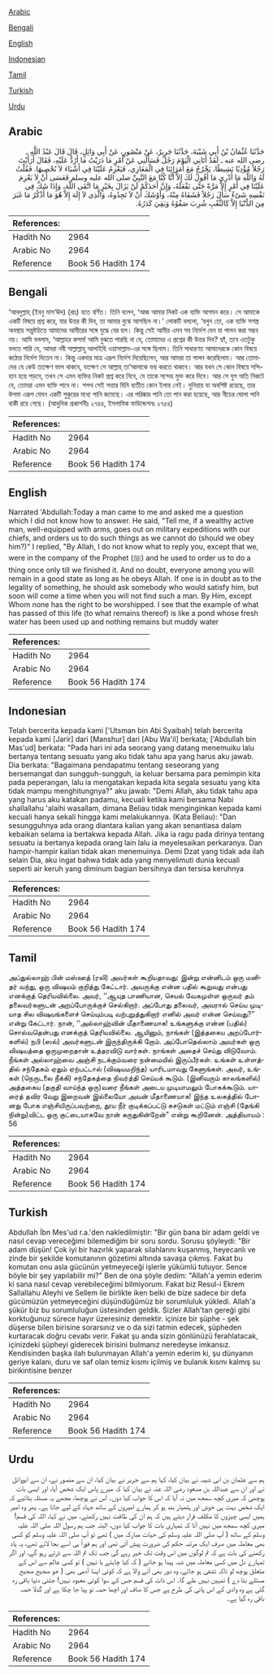 [Arabic](#arabic)

[Bengali](#bengali)

[English](#english)

[Indonesian](#indonesian)

[Tamil](#tamil)

[Turkish](#turkish)

[Urdu](#urdu)

## Arabic


<div dir="rtl" lang="ar" style={{fontSize:'larger',backgroundColor:'#f8f9fa',padding:20}}>
حَدَّثَنَا عُثْمَانُ بْنُ أَبِي شَيْبَةَ، حَدَّثَنَا جَرِيرٌ، عَنْ مَنْصُورٍ، عَنْ أَبِي وَائِلٍ، قَالَ قَالَ عَبْدُ اللَّهِ ـ رضى الله عنه ـ لَقَدْ أَتَانِي الْيَوْمَ رَجُلٌ فَسَأَلَنِي عَنْ أَمْرٍ مَا دَرَيْتُ مَا أَرُدُّ عَلَيْهِ، فَقَالَ أَرَأَيْتَ رَجُلاً مُؤْدِيًا نَشِيطًا، يَخْرُجُ مَعَ أُمَرَائِنَا فِي الْمَغَازِي، فَيَعْزِمُ عَلَيْنَا فِي أَشْيَاءَ لاَ نُحْصِيهَا‏.‏ فَقُلْتُ لَهُ وَاللَّهِ مَا أَدْرِي مَا أَقُولُ لَكَ إِلاَّ أَنَّا كُنَّا مَعَ النَّبِيِّ صلى الله عليه وسلم فَعَسَى أَنْ لاَ يَعْزِمَ عَلَيْنَا فِي أَمْرٍ إِلاَّ مَرَّةً حَتَّى نَفْعَلَهُ، وَإِنَّ أَحَدَكُمْ لَنْ يَزَالَ بِخَيْرٍ مَا اتَّقَى اللَّهَ، وَإِذَا شَكَّ فِي نَفْسِهِ شَىْءٌ سَأَلَ رَجُلاً فَشَفَاهُ مِنْهُ، وَأَوْشَكَ أَنْ لاَ تَجِدُوهُ، وَالَّذِي لاَ إِلَهَ إِلاَّ هُوَ مَا أَذْكُرُ مَا غَبَرَ مِنَ الدُّنْيَا إِلاَّ كَالثَّغْبِ شُرِبَ صَفْوُهُ وَبَقِيَ كَدَرُهُ‏.‏
</div>
<div style={{backgroundColor:'#f8f9fa',padding:20, marginBottom: 10}}><table> <thead> <tr> <th>References:</th> <th></th> </tr> </thead> <tbody><tr><td>Hadith No</td><td>2964</td></tr><tr><td>Arabic No</td><td>2964</td></tr><tr><td>Reference</td><td>Book 56 Hadith 174</td></tr></tbody></table></div>

## Bengali


<div dir="ltr" lang="bn" style={{fontSize:'larger',backgroundColor:'#f8f9fa',padding:20}}>
‘আবদুল্লাহ্ (ইবনু মাস‘ঊদ) (রাঃ) হতে বর্ণিত। তিনি বলেন, ‘আজ আমার নিকট এক ব্যক্তি আগমন করে। সে আমাকে একটি বিষয়ে প্রশ্ন করে, যার উত্তর কী দিব, তা আমার বুঝে আসছিল না।’ লোকটি বললো, ‘বলুন তো, এক ব্যক্তি সশস্ত্র অবস্থায় সন্তুষ্টচিত্তে আমাদের আমীরের সঙ্গে যুদ্ধে বের হল। কিন্তু সেই আমীর এমন সব নির্দেশ দেন যা পালন করা সম্ভব নয়। আমি বললাম, ‘আল্লাহর কসম! আমি বুঝতে পারছি না যে, তোমাদের এ প্রশ্নের কী উত্তর দিব? হ্যাঁ, তবে এতটুকু বলতে পারি যে, আমরা নবী সাল্লাল্লাহু আলাইহি ওয়াসাল্লাম-এর সঙ্গে ছিলাম। তিনি সাধারণত আমাদেরকে কোন বিষয়ে কঠোর নির্দেশ দিতেন না। কিন্তু একবার মাত্র এরূপ নির্দেশ দিয়েছিলেন, আর আমরা তা পালন করেছিলাম। আর তোমাদের যে কেউ ততক্ষণ ভাল থাকবে, যতক্ষণ সে আল্লাহ্ তা‘আলাকে ভয় করতে থাকবে। আর যখন সে কোন বিষয়ে সন্দিহান হয়ে পড়বে, তখন সে এমন ব্যক্তির নিকট প্রশ্ন করে নিবে, যে তাকে সন্দেহ মুক্ত করে দিবে। আর সে যুগ অতি নিকটে যে, তোমরা এমন ব্যক্তি পাবে না। শপথ সেই সত্তার যিনি ব্যতীত কোন ইলাহ নেই। দুনিয়ায় যা অবশিষ্ট রয়েছে, তার উপমা এরূপ যেমন একটি পুকুরের মধ্যে পানি জমেছে। এর পরিষ্কার পানি তো পান করা হয়েছে, আর নীচের ঘোলা পানি বাকী রয়ে গেছে। (আধুনিক প্রকাশনীঃ ২৭৪৪, ইসলামিক ফাউন্ডেশনঃ ২৭৫৪)
</div>
<div style={{backgroundColor:'#f8f9fa',padding:20, marginBottom: 10}}><table> <thead> <tr> <th>References:</th> <th></th> </tr> </thead> <tbody><tr><td>Hadith No</td><td>2964</td></tr><tr><td>Arabic No</td><td>2964</td></tr><tr><td>Reference</td><td>Book 56 Hadith 174</td></tr></tbody></table></div>

## English


<div dir="ltr" lang="en" style={{fontSize:'larger',backgroundColor:'#f8f9fa',padding:20}}>
Narrated 'Abdullah:Today a man came to me and asked me a question which I did not know how to answer. He said, "Tell me, if a wealthy active man, well-equipped with arms, goes out on military expeditions with our chiefs, and orders us to do such things as we cannot do (should we obey him?)" I replied, "By Allah, I do not know what to reply you, except that we, were in the company of the Prophet (ﷺ) and he used to order us to do a thing once only till we finished it. And no doubt, everyone among you will remain in a good state as long as he obeys Allah. If one is in doubt as to the legality of something, he should ask somebody who would satisfy him, but soon will come a time when you will not find such a man. By Him, except Whom none has the right to be worshipped. I see that the example of what has passed of this life (to what remains thereof) is like a pond whose fresh water has been used up and nothing remains but muddy water
</div>
<div style={{backgroundColor:'#f8f9fa',padding:20, marginBottom: 10}}><table> <thead> <tr> <th>References:</th> <th></th> </tr> </thead> <tbody><tr><td>Hadith No</td><td>2964</td></tr><tr><td>Arabic No</td><td>2964</td></tr><tr><td>Reference</td><td>Book 56 Hadith 174</td></tr></tbody></table></div>

## Indonesian


<div dir="ltr" lang="id" style={{fontSize:'larger',backgroundColor:'#f8f9fa',padding:20}}>
Telah bercerita kepada kami ['Utsman bin Abi Syaibah] telah bercerita kepada kami [Jarir] dari [Manshur] dari [Abu Wa'il] berkata; ['Abdullah bin Mas'ud] berkata: "Pada hari ini ada seorang yang datang menemuiku lalu bertanya tentang sesuatu yang aku tidak tahu apa yang harus aku jawab. Dia berkata: "Bagaimana pendapatmu tentang seseorang yang bersemangat dan sungguh-sungguh, ia keluar bersama para pemimpin kita pada peperangan, lalu ia mengatakan kepada kita segala sesuatu yang kita tidak mampu menghitungnya?" aku jawab: "Demi Allah, aku tidak tahu apa yang harus aku katakan padamu, kecuali ketika kami bersama Nabi shallallahu 'alaihi wasallam, dimana Beliau tidak menginginkan kepada kami kecuali hanya sekali hingga kami melakukannya. (Kata Beliau): "Dan sesungguhnya ada orang diantara kalian yang akan senantiasa dalam kebaikan selama ia bertakwa kepada Allah. Jika ia ragu pada dirinya tentang sesuatu ia bertanya kepada orang lain lalu ia meyelesaikan perkaranya. Dan hampir-hampir kalian tidak akan menemuinya. Demi Dzat yang tidak ada ilah selain Dia, aku ingat bahwa tidak ada yang menyelimuti dunia kecuali seperti air keruh yang diminum bagian bersihnya dan tersisa keruhnya
</div>
<div style={{backgroundColor:'#f8f9fa',padding:20, marginBottom: 10}}><table> <thead> <tr> <th>References:</th> <th></th> </tr> </thead> <tbody><tr><td>Hadith No</td><td>2964</td></tr><tr><td>Arabic No</td><td>2964</td></tr><tr><td>Reference</td><td>Book 56 Hadith 174</td></tr></tbody></table></div>

## Tamil


<div dir="ltr" lang="ta" style={{fontSize:'larger',backgroundColor:'#f8f9fa',padding:20}}>
அப்துல்லாஹ் பின் மஸ்ஊத் (ரலி) அவர்கள் கூறியதாவது: இன்று என்னிடம் ஒரு மனிதர் வந்து, ஒரு விஷயம் குறித்து கேட்டார். அவருக்கு என்ன பதில் கூறுவது என்பது எனக்குத் தெரியவில்லை. அவர், ‘‘ஆயுத பாணியான, செயல் வேகமுள்ள ஒருவர் தம் தலைவர்களுடன் அறப்போருக்குச் செல்கிறார். அப்போது தலைவர், அவரால் செய்ய முடியாத சில விஷயங்களைச் செய்யும்படி வற்புறுத்துகிறார் எனில் அவர் என்ன செய்வது?” என்று கேட்டார். நான், ‘‘அல்லாஹ்வின் மீதாணையாக! உங்களுக்கு என்ன (பதில்) சொல்வதென்பது எனக்குத் தெரியவில்லை. ஆயினும், நாங்கள் (இத்தகைய அறப்போர்களில்) நபி (ஸல்) அவர்களுடன் இருந்திருக்கி றோம். அப்போதெல்லாம் அவர்கள் ஒரு விஷயத்தை ஒருமுறைதான் உத்தரவிடு வார்கள். நாங்கள் அதைச் செய்து விடுவோம். நீங்கள் அல்லாஹ்வை அஞ்சி நடக்கும்வரை நன்மையில் இருப்பீர்கள். உங்கள் உள்ளத்தில் சந்தேகம் ஏதும் ஏற்பட்டால் (விஷயமறிந்த) யாரிடமாவது கேளுங்கள். அவர், உங்கள் (நெருடலை நீக்கி) சந்தேகத்தை நிவர்த்தி செய்யக் கூடும். (இனிவரும் காலங்களில்) அத்தகைய (தகுதி வாய்ந்த ஒரு)வரை நீங்கள் அடைய முடியாமலும் போகக்கூடும். யாரைத் தவிர வேறு இறைவன் இல்லையோ அவன் மீதாணையாக! இந்த உலகத்தில் போனது போக எஞ்சியிருப்பவற்றை, தூய நீர் குடிக்கப்பட்டு கசடுகள் மட்டும் எஞ்சி (தேங்கி நின்று)விட்ட ஒரு குட்டையாகவே நான் கருதுகின்றேன்” என்று கூறினேன். அத்தியாயம் : 56
</div>
<div style={{backgroundColor:'#f8f9fa',padding:20, marginBottom: 10}}><table> <thead> <tr> <th>References:</th> <th></th> </tr> </thead> <tbody><tr><td>Hadith No</td><td>2964</td></tr><tr><td>Arabic No</td><td>2964</td></tr><tr><td>Reference</td><td>Book 56 Hadith 174</td></tr></tbody></table></div>

## Turkish


<div dir="ltr" lang="tr" style={{fontSize:'larger',backgroundColor:'#f8f9fa',padding:20}}>
Abdullah İbn Mes'ud r.a.'den nakledilmiştir: "Bir gün bana bir adam geldi ve nasıl cevap vereceğimi bilemediğim bir soru sordu. Sorusu şöyleydi: "Bir adam düşün! Çok iyi bir hazırlık yaparak silahlarını kuşanmış, heyecanlı ve zinde bir şekilde komutanının gözetimi altında savaşa çıkmış. Fakat bu komutan onu asla gücünün yetmeyeceği işlerle yükümlü tutuyor. Sence böyle bir şey yapılabilir mi?" Ben de ona şöyle dedim: "Allah'a yemin ederim ki sana nasıl cevap verebileceğimi bilmiyorum. Fakat biz Resul-i Ekrem Sallallahu Aleyhi ve Sellem ile birlikte iken belki de bize sadece bir defa gücümüzün yetmeyeceğini düşündüğümüz bir sorumluluk yükledi. Allah'a şükür biz bu sorumluluğun üstesinden geldik. Sizler Allah'tan gereği gibi korktuğunuz sürece hayır üzeresiniz demektir. içinize bir şüphe - şek düşerse bilen birisine sorarsınız ve o da sizi tatmin edecek, şüpheden kurtaracak doğru cevabı verir. Fakat şu anda sizin gönlünüzü ferahlatacak, içinizdeki şüpheyi giderecek birisini bulmanız neredeyse imkansız. Kendisinden başka ilah bulunmayan Allah'a yemin ederim ki, şu dünyanın geriye kalanı, duru ve saf olan temiz kısmı içilmiş ve bulanık kısmı kalmış su birikintisine benzer
</div>
<div style={{backgroundColor:'#f8f9fa',padding:20, marginBottom: 10}}><table> <thead> <tr> <th>References:</th> <th></th> </tr> </thead> <tbody><tr><td>Hadith No</td><td>2964</td></tr><tr><td>Arabic No</td><td>2964</td></tr><tr><td>Reference</td><td>Book 56 Hadith 174</td></tr></tbody></table></div>

## Urdu


<div dir="rtl" lang="ur" style={{fontSize:'larger',backgroundColor:'#f8f9fa',padding:20}}>
ہم سے عثمان بن ابی شیبہ نے بیان کیا، کہا ہم سے جریر نے بیان کیا، ان سے منصور نے، ان سے ابووائل نے اور ان سے عبداللہ بن مسعود رضی اللہ عنہ نے بیان کیا کہ میرے پاس ایک شخص آیا، اور ایسی بات پوچھی کہ میری کچھ سمجھ میں نہ آیا کہ اس کا جواب کیا دوں۔ اس نے پوچھا، مجھے یہ مسئلہ بتائیے کہ ایک شخص بہت ہی خوش اور ہتھیار بند ہو کر ہمارے امیروں کے ساتھ جہاد کے لیے جاتا ہے۔ پھر وہ امیر ہمیں ایسی چیزوں کا مکلف قرار دیتے ہیں کہ ہم ان کی طاقت نہیں رکھتے۔ میں نے کہا، اللہ کی قسم! میری کچھ سمجھ میں نہیں آتا کہ تمہاری بات کا جواب کیا دوں، البتہ جب ہم رسول اللہ صلی اللہ علیہ وسلم کے ساتھ ( آپ صلی اللہ علیہ وسلم کی حیات مبارکہ میں ) تھے تو آپ صلی اللہ علیہ وسلم کو کسی بھی معاملہ میں صرف ایک مرتبہ حکم کی ضرورت پیش آتی تھی اور ہم فوراً ہی اسے بجا لاتے تھے، یہ یاد رکھنے کی بات ہے کہ تم لوگوں میں اس وقت تک خیر رہے گی جب تک تم اللہ سے ڈرتے رہو گے، اور اگر تمہارے دل میں کسی معاملہ میں شبہ پیدا ہو جائے ( کہ کیا چاہئے یا نہیں ) تو کسی عالم سے اس کے متعلق پوچھ لو تاکہ تشفی ہو جائے، وہ دور بھی آنے والا ہے کہ کوئی ایسا آدمی بھی ( جو صحیح صحیح مسئلے بتا دے ) تمہیں نہیں ملے گا۔ اس ذات کی قسم جس کے سوا کوئی معبود نہیں! جتنی دنیا باقی رہ گئی ہے وہ وادی کے اس پانی کی طرح ہے جس کا صاف اور اچھا حصہ تو پیا جا چکا ہے اور گدلا حصہ باقی رہ گیا ہے۔
</div>
<div style={{backgroundColor:'#f8f9fa',padding:20, marginBottom: 10}}><table> <thead> <tr> <th>References:</th> <th></th> </tr> </thead> <tbody><tr><td>Hadith No</td><td>2964</td></tr><tr><td>Arabic No</td><td>2964</td></tr><tr><td>Reference</td><td>Book 56 Hadith 174</td></tr></tbody></table></div>